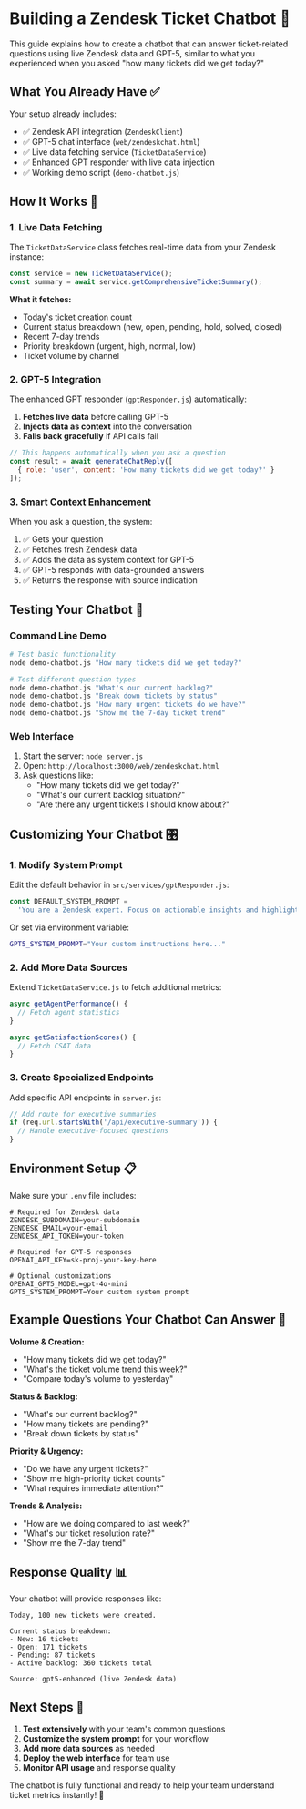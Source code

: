 # Building a Zendesk Ticket Chatbot 🤖

This guide explains how to create a chatbot that can answer ticket-related questions using live Zendesk data and GPT-5, similar to what you experienced when you asked "how many tickets did we get today?"

## What You Already Have ✅

Your setup already includes:
- ✅ Zendesk API integration (`ZendeskClient`)
- ✅ GPT-5 chat interface (`web/zendeskchat.html`)
- ✅ Live data fetching service (`TicketDataService`)
- ✅ Enhanced GPT responder with live data injection
- ✅ Working demo script (`demo-chatbot.js`)

## How It Works 🔧

### 1. Live Data Fetching
The `TicketDataService` class fetches real-time data from your Zendesk instance:

```javascript
const service = new TicketDataService();
const summary = await service.getComprehensiveTicketSummary();
```

**What it fetches:**
- Today's ticket creation count
- Current status breakdown (new, open, pending, hold, solved, closed)
- Recent 7-day trends
- Priority breakdown (urgent, high, normal, low)
- Ticket volume by channel

### 2. GPT-5 Integration
The enhanced GPT responder (`gptResponder.js`) automatically:

1. **Fetches live data** before calling GPT-5
2. **Injects data as context** into the conversation
3. **Falls back gracefully** if API calls fail

```javascript
// This happens automatically when you ask a question
const result = await generateChatReply([
  { role: 'user', content: 'How many tickets did we get today?' }
]);
```

### 3. Smart Context Enhancement
When you ask a question, the system:

1. ✅ Gets your question
2. ✅ Fetches fresh Zendesk data
3. ✅ Adds the data as system context for GPT-5
4. ✅ GPT-5 responds with data-grounded answers
5. ✅ Returns the response with source indication

## Testing Your Chatbot 🧪

### Command Line Demo
```bash
# Test basic functionality
node demo-chatbot.js "How many tickets did we get today?"

# Test different question types
node demo-chatbot.js "What's our current backlog?"
node demo-chatbot.js "Break down tickets by status"
node demo-chatbot.js "How many urgent tickets do we have?"
node demo-chatbot.js "Show me the 7-day ticket trend"
```

### Web Interface
1. Start the server: `node server.js`
2. Open: `http://localhost:3000/web/zendeskchat.html`
3. Ask questions like:
   - "How many tickets did we get today?"
   - "What's our current backlog situation?"
   - "Are there any urgent tickets I should know about?"

## Customizing Your Chatbot 🎛️

### 1. Modify System Prompt
Edit the default behavior in `src/services/gptResponder.js`:

```javascript
const DEFAULT_SYSTEM_PROMPT = 
  'You are a Zendesk expert. Focus on actionable insights and highlight urgent issues...';
```

Or set via environment variable:
```bash
GPT5_SYSTEM_PROMPT="Your custom instructions here..."
```

### 2. Add More Data Sources
Extend `TicketDataService.js` to fetch additional metrics:

```javascript
async getAgentPerformance() {
  // Fetch agent statistics
}

async getSatisfactionScores() {
  // Fetch CSAT data
}
```

### 3. Create Specialized Endpoints
Add specific API endpoints in `server.js`:

```javascript
// Add route for executive summaries
if (req.url.startsWith('/api/executive-summary')) {
  // Handle executive-focused questions
}
```

## Environment Setup 📋

Make sure your `.env` file includes:

```properties
# Required for Zendesk data
ZENDESK_SUBDOMAIN=your-subdomain
ZENDESK_EMAIL=your-email
ZENDESK_API_TOKEN=your-token

# Required for GPT-5 responses
OPENAI_API_KEY=sk-proj-your-key-here

# Optional customizations
OPENAI_GPT5_MODEL=gpt-4o-mini
GPT5_SYSTEM_PROMPT=Your custom system prompt
```

## Example Questions Your Chatbot Can Answer 💬

**Volume & Creation:**
- "How many tickets did we get today?"
- "What's the ticket volume trend this week?"
- "Compare today's volume to yesterday"

**Status & Backlog:**
- "What's our current backlog?"
- "How many tickets are pending?"
- "Break down tickets by status"

**Priority & Urgency:**
- "Do we have any urgent tickets?"
- "Show me high-priority ticket counts"
- "What requires immediate attention?"

**Trends & Analysis:**
- "How are we doing compared to last week?"
- "What's our ticket resolution rate?"
- "Show me the 7-day trend"

## Response Quality 📊

Your chatbot will provide responses like:

```
Today, 100 new tickets were created.

Current status breakdown:
- New: 16 tickets  
- Open: 171 tickets
- Pending: 87 tickets
- Active backlog: 360 tickets total

Source: gpt5-enhanced (live Zendesk data)
```

## Next Steps 🚀

1. **Test extensively** with your team's common questions
2. **Customize the system prompt** for your workflow
3. **Add more data sources** as needed
4. **Deploy the web interface** for team use
5. **Monitor API usage** and response quality

The chatbot is fully functional and ready to help your team understand ticket metrics instantly! 🎉
